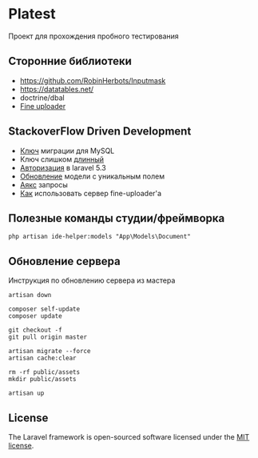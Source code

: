# Platest

Проект для прохождения пробного тестирования

## Сторонние библиотеки
- https://github.com/RobinHerbots/Inputmask
- https://datatables.net/
- doctrine/dbal
- [Fine uploader](https://github.com/FineUploader/php-traditional-server) 

## StackoverFlow Driven Development
- [Ключ](http://stackoverflow.com/questions/23786359/laravel-migration-unique-key-is-too-long-even-if-specified) миграции для MySQL
- Ключ слишком [длинный](https://laravel-news.com/laravel-5-4-key-too-long-error)
- [Авторизация](http://stackoverflow.com/questions/39196968/laravel-5-3-new-authroutes/39197278#39197278)  в laravel 5.3
- [Обновление](http://stackoverflow.com/questions/22405762/laravel-update-model-with-unique-validation-rule-for-attribute) модели с уникальным полем
- [Аякс](https://laracasts.com/discuss/channels/requests/laravel-5-cant-use-ajax-post-request) запросы
- [Как](http://stackoverflow.com/questions/37474887/how-to-use-a-vendor-class-in-laravel) использовать сервер fine-uploader'а

## Полезные команды студии/фреймворка
``
php artisan ide-helper:models "App\Models\Document"
``

## Обновление сервера
Инструкция по обновлению сервера из мастера
````
artisan down

composer self-update
composer update

git checkout -f
git pull origin master

artisan migrate --force
artisan cache:clear

rm -rf public/assets
mkdir public/assets

artisan up
````


## License

The Laravel framework is open-sourced software licensed under the [MIT license](http://opensource.org/licenses/MIT).
